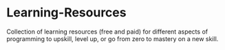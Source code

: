 # Learning-Resources
Collection of learning resources (free and paid) for different aspects of programming to upskill, level up, or go from zero to mastery on a new skill.
